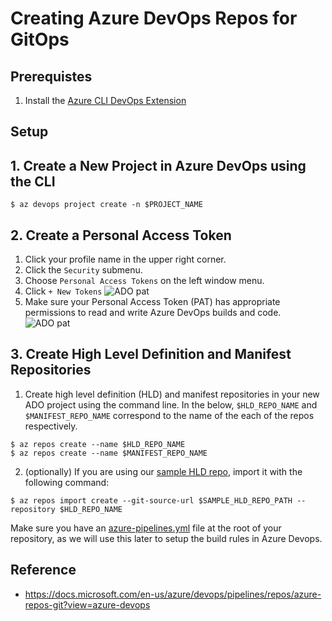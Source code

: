 # Creating Azure DevOps Repos for GitOps

## Prerequistes

1. Install the [Azure CLI DevOps Extension](https://github.com/Microsoft/azure-devops-cli-extension)

## Setup

## 1. Create a New Project in Azure DevOps using the CLI

```
$ az devops project create -n $PROJECT_NAME
```

## 2. Create a Personal Access Token
1. Click your profile name in the upper right corner.
1. Click the `Security` submenu. 
1. Choose `Personal Access Tokens` on the left window menu. 
1. Click `+ New Tokens`
![ADO pat](images/find-pat.png)
1. Make sure your Personal Access Token (PAT) has appropriate permissions to read and write Azure DevOps builds and code.
![ADO pat](images/pat-ado.png)

## 3. Create High Level Definition and Manifest Repositories

1. Create high level definition (HLD) and manifest repositories in your new ADO project using the command line.  In the below, `$HLD_REPO_NAME` and `$MANIFEST_REPO_NAME` correspond to the name of the each of the repos respectively.
```
$ az repos create --name $HLD_REPO_NAME
$ az repos create --name $MANIFEST_REPO_NAME
```

2. (optionally) If you are using our [sample HLD repo](https://github.com/andrebriggs/fabrikate-sample-app), import it with the following command:
```
$ az repos import create --git-source-url $SAMPLE_HLD_REPO_PATH --repository $HLD_REPO_NAME
```

Make sure you have an [azure-pipelines.yml](README.md#azure-pipelines-build-yaml) file at the root of your repository, as we will use this later to setup the build rules in Azure Devops.

## Reference
* https://docs.microsoft.com/en-us/azure/devops/pipelines/repos/azure-repos-git?view=azure-devops
